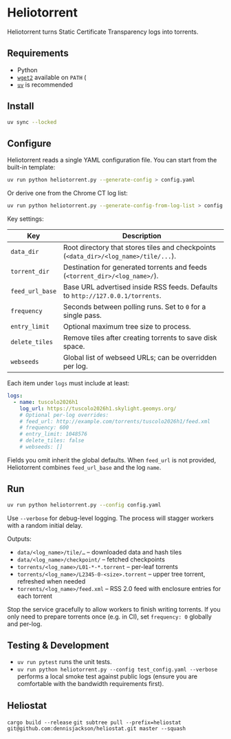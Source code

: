# Heliotorrent

Heliotorrent turns Static Certificate Transparency logs into torrents.

## Requirements

- Python
- [`wget2`](https://gitlab.com/gnuwget/wget2) available on `PATH` (
- [`uv`](https://docs.astral.sh/uv/) is recommended

## Install

```bash
uv sync --locked
```

## Configure

Heliotorrent reads a single YAML configuration file. You can start from the built-in template:

```bash
uv run python heliotorrent.py --generate-config > config.yaml
```

Or derive one from the Chrome CT log list:

```bash
uv run python heliotorrent.py --generate-config-from-log-list > config.yaml
```

Key settings:

| Key | Description |
| --- | --- |
| `data_dir` | Root directory that stores tiles and checkpoints (`<data_dir>/<log_name>/tile/...`). |
| `torrent_dir` | Destination for generated torrents and feeds (`<torrent_dir>/<log_name>/`). |
| `feed_url_base` | Base URL advertised inside RSS feeds. Defaults to `http://127.0.0.1/torrents`. |
| `frequency` | Seconds between polling runs. Set to `0` for a single pass. |
| `entry_limit` | Optional maximum tree size to process. |
| `delete_tiles` | Remove tiles after creating torrents to save disk space. |
| `webseeds` | Global list of webseed URLs; can be overridden per log. |

Each item under `logs` must include at least:

```yaml
logs:
  - name: tuscolo2026h1
    log_url: https://tuscolo2026h1.skylight.geomys.org/
    # Optional per-log overrides:
    # feed_url: http://example.com/torrents/tuscolo2026h1/feed.xml
    # frequency: 600
    # entry_limit: 1048576
    # delete_tiles: false
    # webseeds: []
```

Fields you omit inherit the global defaults. When `feed_url` is not provided, Heliotorrent combines `feed_url_base` and the log `name`.

## Run

```bash
uv run python heliotorrent.py --config config.yaml
```

Use `--verbose` for debug-level logging. The process will stagger workers with a random initial delay.

Outputs:

- `data/<log_name>/tile/…` – downloaded data and hash tiles
- `data/<log_name>/checkpoint/` – fetched checkpoints
- `torrents/<log_name>/L01-*-*.torrent` – per-leaf torrents
- `torrents/<log_name>/L2345-0-<size>.torrent` – upper tree torrent, refreshed when needed
- `torrents/<log_name>/feed.xml` – RSS 2.0 feed with enclosure entries for each torrent

Stop the service gracefully to allow workers to finish writing torrents. If you only need to prepare torrents once (e.g. in CI), set `frequency: 0` globally and per-log.

## Testing & Development

- `uv run pytest` runs the unit tests.
- `uv run python heliotorrent.py --config test_config.yaml --verbose` performs a local smoke test against public logs (ensure you are comfortable with the bandwidth requirements first).

## Heliostat

`cargo build --release`
`git subtree pull --prefix=heliostat git@github.com:dennisjackson/heliostat.git master --squash`
